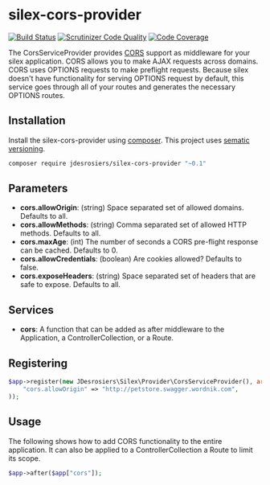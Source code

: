 silex-cors-provider
===================

[![Build Status](https://travis-ci.org/jdesrosiers/silex-cors-provider.png?branch=master)](https://travis-ci.org/jdesrosiers/silex-cors-provider)
[![Scrutinizer Code Quality](https://scrutinizer-ci.com/g/jdesrosiers/silex-cors-provider/badges/quality-score.png?b=master)](https://scrutinizer-ci.com/g/jdesrosiers/silex-cors-provider/?branch=master)
[![Code Coverage](https://scrutinizer-ci.com/g/jdesrosiers/silex-cors-provider/badges/coverage.png?b=master)](https://scrutinizer-ci.com/g/jdesrosiers/silex-cors-provider/?branch=master)

The CorsServiceProvider provides [CORS](http://enable-cors.org/) support as middleware for your silex application.  CORS
allows you to make AJAX requests across domains.  CORS uses OPTIONS requests to make preflight requests.  Because silex
doesn't have functionality for serving OPTIONS request by default, this service goes through all of your routes and
generates the necessary OPTIONS routes.

Installation
------------
Install the silex-cors-provider using [composer](http://getcomposer.org/).  This project uses [sematic versioning](http://semver.org/).

```bash
composer require jdesrosiers/silex-cors-provider "~0.1"
```

Parameters
----------
* **cors.allowOrigin**: (string) Space separated set of allowed domains.  Defaults to all.
* **cors.allowMethods**: (string) Comma separated set of allowed HTTP methods.  Defaults to all.
* **cors.maxAge**: (int) The number of seconds a CORS pre-flight response can be cached.  Defaults to 0.
* **cors.allowCredentials**: (boolean) Are cookies allowed?  Defaults to false.
* **cors.exposeHeaders**: (string) Space separated set of headers that are safe to expose.  Defaults to all.

Services
--------
* **cors**: A function that can be added as after middleware to the Application, a ControllerCollection, or a Route.

Registering
-----------
```php
$app->register(new JDesrosiers\Silex\Provider\CorsServiceProvider(), array(
    "cors.allowOrigin" => "http://petstore.swagger.wordnik.com",
));
```

Usage
-----
The following shows how to add CORS functionality to the entire application.  It can also be applied to a
ControllerCollection a Route to limit its scope.
```php
$app->after($app["cors"]);
```
